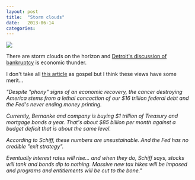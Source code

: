 ```yaml
---
layout: post
title:  "Storm clouds"
date:   2013-06-14
categories:
---
```


![](/images/storm_clouds.jpg)

There are storm clouds on the horizon and [Detroit's discussion of bankruptcy](http://www.breitbart.com/system/wire/DA6TMNC00) is economic thunder.

I don't take all [this article](http://moneymorning.com/ob-article/schiff-us-will-win-currency-war.php?code=118408) as gospel but I think these views have some merit...

_"Despite "phony" signs of an economic recovery, the cancer destroying America stems from a lethal concoction of our $16 trillion federal debt and the Fed's never ending money printing._

_Currently, Bernanke and company is buying $1 trillion of Treasury and mortgage bonds a year. That's about $85 billion per month against a budget deficit that is about the same level._

_According to Schiff, these numbers are unsustainable. And the Fed has no credible "exit strategy"._

_Eventually interest rates will rise... and when they do, Schiff says, stocks will tank and bonds dip to nothing. Massive new tax hikes will be imposed and programs and entitlements will be cut to the bone."_

